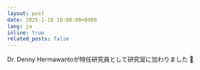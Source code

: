 ```yaml
---
layout: post
date: 2025-1-16 10:00:00+0900
lang: ja
inline: true
related_posts: false
---
```


Dr. Denny Hermawantoが特任研究員として研究室に加わりました 🚀

